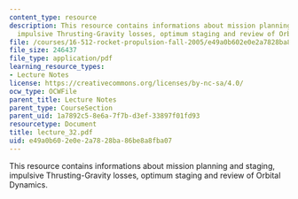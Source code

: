 ```yaml
---
content_type: resource
description: This resource contains informations about mission planning and staging,
  impulsive Thrusting-Gravity losses, optimum staging and review of Orbital Dynamics.
file: /courses/16-512-rocket-propulsion-fall-2005/e49a0b602e0e2a7828ba86be8a8fba07_lecture_32.pdf
file_size: 246437
file_type: application/pdf
learning_resource_types:
- Lecture Notes
license: https://creativecommons.org/licenses/by-nc-sa/4.0/
ocw_type: OCWFile
parent_title: Lecture Notes
parent_type: CourseSection
parent_uid: 1a7892c5-8e6a-7f7b-d3ef-33897f01fd93
resourcetype: Document
title: lecture_32.pdf
uid: e49a0b60-2e0e-2a78-28ba-86be8a8fba07
---
```

This resource contains informations about mission planning and staging, impulsive Thrusting-Gravity losses, optimum staging and review of Orbital Dynamics.